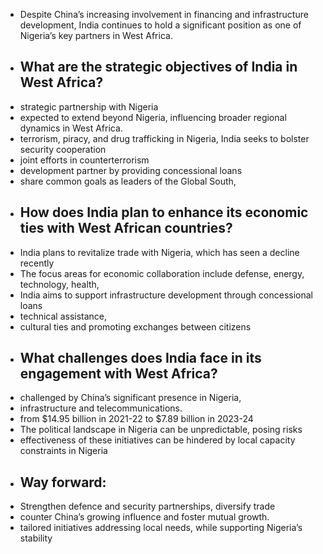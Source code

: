 - Despite China’s increasing involvement in financing and infrastructure development, India continues to hold a significant position as one of Nigeria’s key partners in West Africa.
- ## **What are the strategic objectives of India in West Africa?**
- strategic partnership with Nigeria
- expected to extend beyond Nigeria, influencing broader regional dynamics in West Africa.
- terrorism, piracy, and drug trafficking in Nigeria, India seeks to bolster security cooperation
- joint efforts in counterterrorism
- development partner by providing concessional loans
- share common goals as leaders of the Global South,
- ## **How does India plan to enhance its economic ties with West African countries?**
- India plans to revitalize trade with Nigeria, which has seen a decline recently
- The focus areas for economic collaboration include defense, energy, technology, health,
- India aims to support infrastructure development through concessional loans
- technical assistance,
- cultural ties and promoting exchanges between citizens
- ## **What challenges does India face in its engagement with West Africa?**
- challenged by China’s significant presence in Nigeria,
- infrastructure and telecommunications.
- from $14.95 billion in 2021-22 to $7.89 billion in 2023-24
- The political landscape in Nigeria can be unpredictable, posing risks
- effectiveness of these initiatives can be hindered by local capacity constraints in Nigeria
- ## **Way forward:**
- Strengthen defence and security partnerships, diversify trade
- counter China’s growing influence and foster mutual growth.
- tailored initiatives addressing local needs, while supporting Nigeria’s stability
